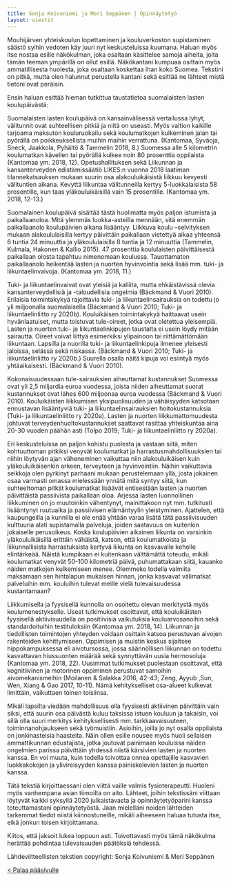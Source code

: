 ```yaml
---
title: Sonja Koivuniemi ja Meri Seppänen | Opinnäytetyö
layout: viestit
---
```

Mouhijärven yhteiskoulun lopettaminen ja kouluverkoston supistaminen säästö syihin vedoten käy juuri nyt keskusteluissa kuumana. Haluan myös itse nostaa esille näkökulman, joka osaltaan käsittelee samoja aiheita, joita tämän teeman ympärillä on ollut esillä. Näkökantani kumpuaa osittain myös ammatillisesta huolesta, joka osaltaan koskettaa ihan koko Suomea. Tekstini on pitkä, mutta olen halunnut perustella kantani sekä esittää ne lähteet mistä tietoni ovat peräisin.

Ensin haluan esittää hieman tutkittua taustatietoa suomalaisten lasten koulupäivästä:

Suomalaisten lasten koulupäivä on kansainvälisessä vertailussa lyhyt, välitunnit ovat suhteellisen pitkiä ja niitä on useasti. Myös valtion kaikille tarjoama maksuton kouluruokailu sekä koulumatkojen kulkeminen jalan tai pyörällä on poikkeuksellista muihin maihin verrattuna. (Kantomaa, Syväoja, Sneck, Jaakkola, Pyhältö & Tammelin 2018, 8.) Suomessa alle 5 kilometrin koulumatkan kävellen tai pyörällä kulkee noin 80 prosenttia oppilaista (Kantomaa ym. 2018, 12). Opetushallituksen sekä Liikunnan ja kansanterveyden edistämissäätiö LIKES:n vuonna 2018 laatiman tilannekatsauksen mukaan suurin osa alakouluikäisistä liikkuu kevyesti välituntien aikana. Kevyttä liikuntaa välitunneilla kertyy 5-luokkalaisista 58 prosentille, kun taas yläkouluikäisillä vain 15 prosentille. (Kantomaa ym. 2018, 12-13.)

Suomalainen koulupäivä sisältää tästä huolimatta myös paljon istumista ja paikallaanoloa. Mitä ylemmäs luokka-asteilla mennään, sitä enemmän paikallaanolo koulupäivien aikana lisääntyy. Liikkuva koulu –selvityksen mukaan alakoululaisilla kertyy päivittäin paikallaan vietettyä aikaa yhteensä 6 tuntia 24 minuuttia ja yläkoululaisilla 8 tuntia ja 12 minuuttia (Tammelin, Kulmala, Hakonen & Kallio 2015). 47 prosenttia koululaisten päivittäisestä paikallaan olosta tapahtuu nimenomaan koulussa. Tauottamaton paikallaanolo heikentää lasten ja nuorten hyvinvointia sekä lisää mm. tuki- ja liikuntaelinvaivoja. (Kantomaa ym. 2018, 11.)

Tuki- ja liikuntaelinvaivat ovat yleisiä ja kalliita, mutta ehkäistävissä olevia kansanterveydellisiä ja -taloudellisia ongelmia (Bäckmand & Vuori 2010). Erilaisia toimintakykyä rajoittavia tuki- ja liikuntaelinsairauksia on todettu jo yli miljoonalla suomalaisella (Bäckmand & Vuori 2010; Tuki- ja liikuntaelinliitto ry 2020b). Kouluikäisen toimintakykyä haittaavat usein hyvänlaatuiset, mutta toistuvat tule-oireet, jotka ovat oletettua yleisempiä. Lasten ja nuorten tuki- ja liikuntaelinkipujen taustalta ei usein löydy mitään sairautta. Oireet voivat liittyä esimerkiksi ylipainoon tai riittämättömään liikuntaan. Lapsilla ja nuorilla tuki- ja liikuntaelinkipuja ilmenee yleisesti jaloissa, selässä sekä niskassa. (Bäckmand & Vuori 2010; Tuki- ja liikuntaelinliitto ry 2020b.) Suurella osalla näitä kipuja voi esiintyä myös yhtäaikaisesti. (Bäckmand & Vuori 2010).

Kokonaisuudessaan tule-sairauksien aiheuttamat kustannukset Suomessa ovat yli 2,5 miljardia euroa vuodessa, joista niiden aiheuttamat suorat kustannukset ovat lähes 600 miljoonaa euroa vuodessa (Bäckmand & Vuori 2010). Kouluikäisten liikkumisen yksipuolisuuden ja vähäisyyden katsotaan ennustavan lisääntyviä tuki- ja liikuntaelinsairauksien hoitokustannuksia (Tuki- ja liikuntaelinliitto ry 2020a). Lasten ja nuorten liikkumattomuudesta johtuvat terveydenhuoltokustannukset saattavat rasittaa yhteiskuntaa aina 20-30 vuoden päähän asti (Tolpo 2019; Tuki- ja liikuntaelinliitto ry 2020a).

Eri keskusteluissa on paljon kohistu puolesta ja vastaan siitä, miten kohtuuttoman pitkiksi venyvät koulumatkat ja harrastusmahdollisuuksien tai niihin löytyvän ajan väheneminen vaikuttaa niin alakouluikäisen kuin yläkouluikäisenkin arkeen, terveyteen ja hyvinvointiin. Näihin vaikuttavia seikkoja olen pyrkinyt parhaani mukaan perustelemaan yllä, josta jokainen osaa varmasti omassa mielessään ynnätä mitä syntyy siitä, kun suhteettoman pitkät koulumatkat lisäävät entisestään lasten ja nuorten päivittäistä passiivista paikallaan oloa. Arjessa lasten luonnollinen liikkuminen on jo muutoinkin vähentynyt, mainittakoon nyt mm. tutkitusti lisääntynyt ruutuaika ja passiivisen elämäntyylin yleistyminen. Ajattelen, että kaupungeilla ja kunnilla ei ole enää yhtään varaa lisätä tätä passiivisuuden kulttuuria alati supistamalla palveluja, joiden saatavuus on kuitenkin jokaiselle perusoikeus. Koska koulupäivien aikainen liikunta on varsinkin yläkouluikäisillä erittäin vähäistä, katson, että koulumatkoista ja liikunnallisista harrastuksista kertyvä liikunta on kasvavalle keholle elintärkeää. Näistä kumpikaan ei kuitenkaan välttämättä toteudu, mikäli koulumatkat venyvät 50-100 kilometriä päivä, puhumattakaan siitä, kauanko näiden matkojen kulkemiseen menee. Olemmeko todella valmiita maksamaan sen hintalapun mukaisen hinnan, jonka kasvavat välimatkat palveluihin mm. kouluihin tulevat meille vielä tulevaisuudessa kustantamaan?

Liikkumisella ja fyysisellä kunnolla on osoitettu olevan merkitystä myös koulumenestykselle. Useat tutkimukset osoittavat, että kouluikäisten fyysisellä aktiivisuudella on positiivisia vaikutuksia kouluarvosanoihin sekä standardoituihin testituloksiin (Kantomaa ym. 2018, 14). Liikunnan ja tiedollisten toimintojen yhteyden voidaan osittain katsoa perustuvan aivojen rakenteiden kehittymiseen. Oppimisen ja muistin keskus sijaitsee hippokampuksessa eli aivotursossa, jossa säännöllisen liikunnan on todettu kasvattavan hiussuonten määrää sekä synnyttävän uusia hermosoluja (Kantomaa ym. 2018, 22). Uusimmat tutkimukset puolestaan osoittavat, että kognitiivinen ja motorinen oppiminen perustuvat samoihin aivomekanismeihin (Moilanen & Salakka 2016, 42-43; Zeng, Ayyub ,Sun, Wen, Xiang & Gao 2017, 10-11). Nämä kehitykselliset osa-alueet kulkevat limittäin, vaikuttaen toinen toisiinsa.

Mikäli lapsilta viedään mahdollisuus olla fyysisesti aktiivinen päivittäin vain siksi, että suurin osa päivästä kuluu taksissa istuen kouluun ja takaisin, voi sillä olla suuri merkitys kehityksellisesti mm. tarkkaavaisuuteen, toiminnanohjaukseen sekä työmuistiin. Asioihin, joilla jo nyt osalla oppilaista on jonkinasteisia haasteita. Näin ollen esille nousee myös huoli sellaisen ammattikunnan edustajista, jotka joutuvat painimaan kouluissa näiden ongelmien parissa päivittäin yhdessä niistä kärsivien lasten ja nuorten kanssa. En voi muuta, kuin todella toivottaa onnea opettajille kasvavien luokkakokojen ja ylivireisyyden kanssa painiskelevien lasten ja nuorten kanssa.

Tätä tekstiä kirjoittaessani olen viittä vaille valmis fysioterapeutti. Huoleni myös vanhempana asian tiimoilta on aito. Lähteet, joihin tekstissäni viittaan löytyvät kaikki syksyllä 2020 julkaistavasta ja opinnäytetyöparini kanssa toteuttamastani opinnäytetyöstä. Jaan mielelläni noiden lähteiden tarkemmat tiedot niistä kiinnostuneille, mikäli aiheeseen haluaa tutusta itse, eikä jonkun toisen kirjoittamana.

Kiitos, että jaksoit lukea loppuun asti. Toivottavasti myös tämä näkökulma herättää pohdintaa tulevaisuuden päätöksiä tehdessä.

Lähdeviitteellisten tekstien copyright: Sonja Koivuniemi & Meri Seppänen


<a href="https://www.pelastamyki.fi">< Palaa pääsivulle</a>
